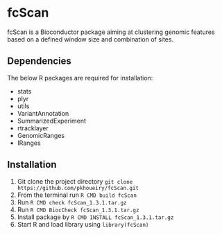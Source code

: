 fcScan
======

fcScan is a Bioconductor package aiming at clustering genomic features based on a defined window size and combination of sites.

Dependencies
-----------

The below R packages are required for installation:

+ stats
+ plyr
+ utils
+ VariantAnnotation
+ SummarizedExperiment
+ rtracklayer
+ GenomicRanges
+ IRanges

Installation
------------

1. Git clone the project directory `git clone https://github.com/pkhoueiry/fcScan.git`
2. From the terminal run `R CMD build fcScan`
3. Run `R CMD check fcScan_1.3.1.tar.gz`
4. Run  `R CMD BiocCheck fcScan_1.3.1.tar.gz`
5. Install package by `R CMD INSTALL fcScan_1.3.1.tar.gz`
6. Start R and load library using `library(fcScan)`



